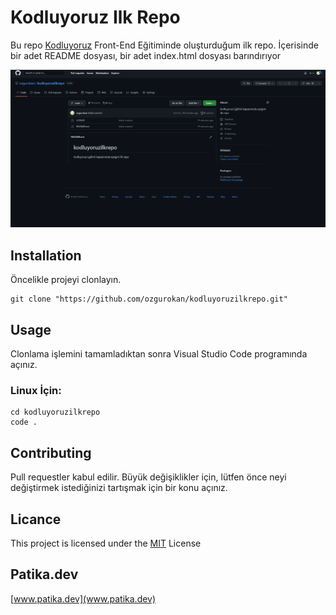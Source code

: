 # Kodluyoruz Ilk Repo

Bu repo [Kodluyoruz](www.kodluyoruz.com) Front-End Eğitiminde oluşturduğum ilk repo. İçerisinde bir adet README dosyası, bir adet index.html dosyası barındırıyor

![Proje Ekran Görüntüsü](proje_ss.png)

## Installation
Öncelikle projeyi clonlayın.

```
git clone "https://github.com/ozgurokan/kodluyoruzilkrepo.git"
``` 

## Usage
Clonlama işlemini tamamladıktan sonra Visual Studio Code programında açınız.

### Linux İçin:

``` 
cd kodluyoruzilkrepo 
code .
```

## Contributing
Pull requestler kabul edilir. Büyük değişiklikler için, lütfen önce neyi değiştirmek istediğinizi tartışmak için bir konu açınız.



## Licance
This project is licensed under the [MIT](LICENSE) License 

## Patika.dev
[www.patika.dev](www.patika.dev)